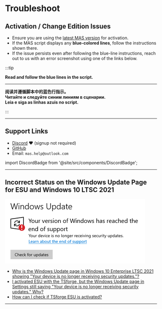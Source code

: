 # Troubleshoot

## Activation / Change Edition Issues

- Ensure you are using the [latest MAS version](intro.md#how-to-activate-windows--office--extended-updates-esu) for activation.  
- If the MAS script displays any **blue-colored lines**, follow the instructions shown there.  
- If the issue persists even after following the blue-line instructions, reach out to us with an error screenshot using one of the links below.  

:::tip

**Read and follow the blue lines in the script.**

---

**阅读并遵循脚本中的蓝色行指示。**  
**Читайте и следуйте синим линиям в сценарии.**  
**Leia e siga as linhas azuis no script.**  

:::

---

## Support Links

- [Discord](https://discord.gg/j2yFsV5ZVC) ❤️ (signup not required)  
- [GitHub](https://github.com/massgravel/Microsoft-Activation-Scripts/issues)  
- Email: `mas.help@outlook.com`  

import DiscordBadge from '@site/src/components/DiscordBadge';

<DiscordBadge />

---

## Incorrect Status on the Windows Update Page for ESU and Windows 10 LTSC 2021

![image](./assets/Your-device-is-no-longer-receiving-security-updates.png)

- [Why is the Windows Update page in Windows 10 Enterprise LTSC 2021 showing "Your device is no longer receiving security updates."?](faq.md#why-is-the-windows-update-page-in-windows-10-enterprise-ltsc-2021-showing-your-device-is-no-longer-receiving-security-updates)
- [I activated ESU with the TSforge, but the Windows Update page in Settings still saying "Your device is no longer receiving security updates." Why?](tsforge.md#windows-10-esu-faq)
- [How can I check if TSforge ESU is activated?](tsforge.md#windows-10-esu-faq)

---
